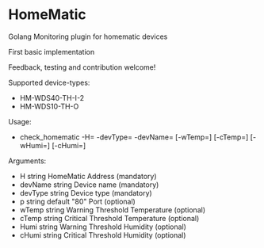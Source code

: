 # HomeMatic

Golang Monitoring plugin for homematic devices 

First basic implementation

Feedback, testing and contribution welcome!

Supported device-types:
- HM-WDS40-TH-I-2
- HM-WDS10-TH-O

Usage:
- check_homematic -H=<Host> -devType=<DeviceType> -devName=<DeviceName> [-wTemp=<range>] [-cTemp=<range>] [-wHumi=<range>] [-cHumi=<range>] 

Arguments:
- H string HomeMatic Address (mandatory)
- devName string Device name (mandatory)
- devType string Device type (mandatory)
- p string default "80" Port (optional)
- wTemp string Warning Threshold Temperature (optional)
- cTemp string Critical Threshold Temperature (optional)
- Humi string Warning Threshold Humidity (optional)
- cHumi string Critical Threshold Humidity (optional)

